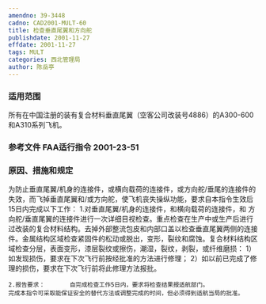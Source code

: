 ```yaml
---
amendno: 39-3448
cadno: CAD2001-MULT-60
title: 检查垂直尾翼和方向舵
publishdate: 2001-11-27
effdate: 2001-11-27
tags: MULT
categories: 西北管理局
author: 陈岳亭
---
```


### 适用范围 
所有在中国注册的装有复合材料垂直尾翼（空客公司改装号4886）的A300-600和A310系列飞机。

### 参考文件   FAA适行指令 2001-23-51 

### 原因、措施和规定 
为防止垂直尾翼/机身的连接件，或横向载荷的连接件，或方向舵/垂尾的连接件的失效，而飞掉垂直尾翼和/或方向舵，使飞机丧失操纵功能，要求自本指令生效后15日内完成以下工作： 
    1.对垂直尾翼/机身的连接件，和横向载荷的连接件，和 方向舵/垂直尾翼的连接件进行一次详细目视检查。重点检查在生产中或生产后进行过改装的复合材料结构。去掉外部整流包皮和内部口盖以检查垂直尾翼两侧的连接件。金属结构区域检查紧固件的松动或脱出，变形，裂纹和腐蚀。复合材料结构区域检查分层，表面变形，漆层裂纹或擦伤，潮湿，裂纹，剥裂，或纤维磨损： 
    1）如发现损伤，要求在下次飞行前按经批准的方法进行修理； 
    2）如以前已完成了修理的损伤，要求在下次飞行前将此修理方法报批。 
       
    2.报告要求：       自完成检查工作5日内，要求将检查结果报适航部门。 
    完成本指令可采取能保证安全的替代方法或调整完成的时间，但必须得到适航当局的批准。
